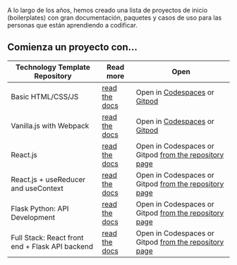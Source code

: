 A lo largo de los años, hemos creado una lista de proyectos de inicio (boilerplates) con gran documentación, paquetes y casos de uso para las personas que están aprendiendo a codificar.

## Comienza un proyecto con...

| Technology Template Repository | Read more | Open |
| ---------- | --------- | ------- |
| Basic HTML/CSS/JS | [read the docs](https://4geeks.com/es/docs/start/iniciar-proyecto-html-y-css) | Open in [Codespaces](https://github.com/codespaces/new/?repo=4GeeksAcademy/html-hello) or [Gitpod](https://gitpod.io#https://github.com/4GeeksAcademy/html-hello.git) |
| Vanilla.js with Webpack | [read the docs](https://4geeks.com/es/docs/start/inicia-un-proyecto-con-javascript-vanilla) | Open in [Codespaces](https://github.com/codespaces/new/?repo=4GeeksAcademy/vanillajs-hello) or [Gitpod](https://gitpod.io#https://github.com/4GeeksAcademy/vanillajs-hello) |
| React.js | [read the docs](https://4geeks.com/es/docs/start/inicia-un-proyecto-con-reactjs) | Open in Codespaces or Gitpod [from the repository page](https://github.com/4GeeksAcademy/react-hello) |
| React.js + useReducer and useContext | [read the docs](https://4geeks.com/es/docs/start/inicia-react-flux) | Open in Codespaces or Gitpod [from the repository page](https://github.com/4GeeksAcademy/react-hello-webapp) |
| Flask Python: API Development | [read the docs](https://4geeks.com/es/docs/start/inicia-api-flask-python) | Open in Codespaces or Gitpod [from the repository page](https://github.com/4GeeksAcademy/flask-rest-hello) |
| Full Stack: React front end + Flask API backend | [read the docs](https://4geeks.com/es/docs/start/inicia-un-projecto-fullstack-con-react-y-flask) | Open in Codespaces or Gitpod [from the repository page](https://github.com/4GeeksAcademy/react-flask-hello) |
